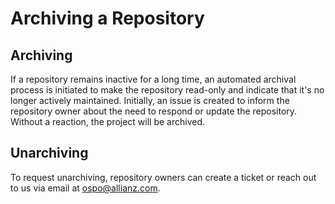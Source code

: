 # Archiving a Repository

## Archiving

If a repository remains inactive for a long time, an automated archival process is initiated to make the repository read-only and indicate that it's no longer actively maintained. Initially, an issue is created to inform the repository owner about the need to respond or update the repository. Without a reaction, the project will be archived.

## Unarchiving

To request unarchiving, repository owners can create a ticket or reach out to us via email at [ospo@allianz.com](mailto:ospo@allianz.com).
